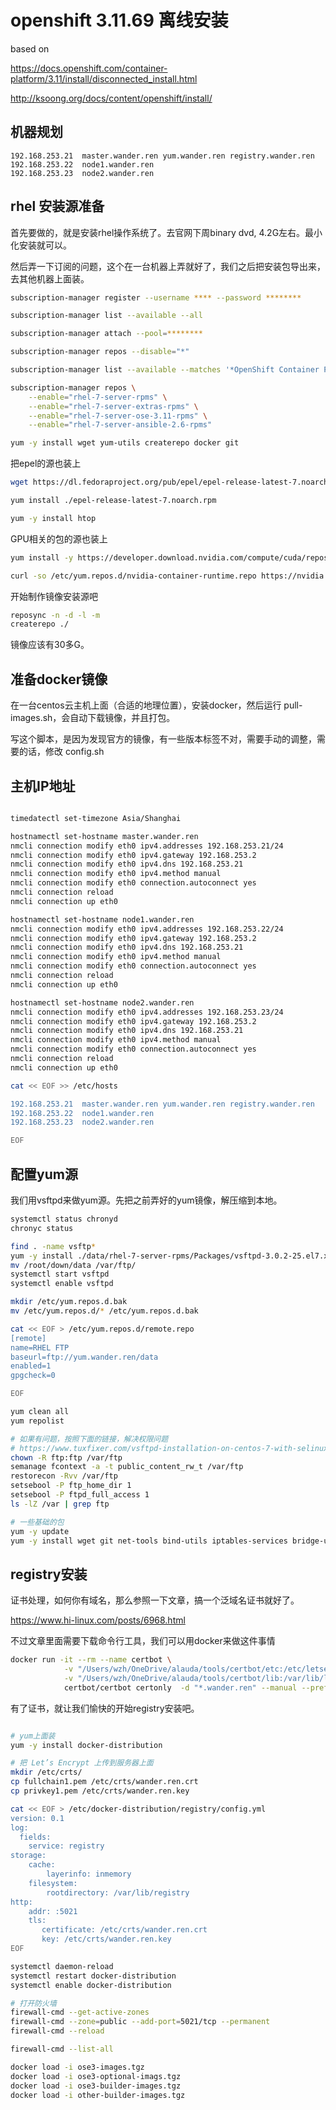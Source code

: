 # openshift 3.11.69 离线安装

based on 

<https://docs.openshift.com/container-platform/3.11/install/disconnected_install.html>

<http://ksoong.org/docs/content/openshift/install/>

## 机器规划

```host
192.168.253.21  master.wander.ren yum.wander.ren registry.wander.ren
192.168.253.22  node1.wander.ren
192.168.253.23  node2.wander.ren
```

## rhel 安装源准备

首先要做的，就是安装rhel操作系统了。去官网下周binary dvd, 4.2G左右。最小化安装就可以。

然后弄一下订阅的问题，这个在一台机器上弄就好了，我们之后把安装包导出来，去其他机器上面装。

```bash
subscription-manager register --username **** --password ********

subscription-manager list --available --all

subscription-manager attach --pool=********

subscription-manager repos --disable="*"

subscription-manager list --available --matches '*OpenShift Container Platform*'

subscription-manager repos \
    --enable="rhel-7-server-rpms" \
    --enable="rhel-7-server-extras-rpms" \
    --enable="rhel-7-server-ose-3.11-rpms" \
    --enable="rhel-7-server-ansible-2.6-rpms"

yum -y install wget yum-utils createrepo docker git

```

把epel的源也装上

```bash
wget https://dl.fedoraproject.org/pub/epel/epel-release-latest-7.noarch.rpm

yum install ./epel-release-latest-7.noarch.rpm

yum -y install htop
```

GPU相关的包的源也装上

```bash
yum install -y https://developer.download.nvidia.com/compute/cuda/repos/rhel7/x86_64/cuda-repo-rhel7-9.2.88-1.x86_64.rpm

curl -so /etc/yum.repos.d/nvidia-container-runtime.repo https://nvidia.github.io/nvidia-container-runtime/centos7/nvidia-container-runtime.repo
```

开始制作镜像安装源吧

```bash
reposync -n -d -l -m
createrepo ./
```

镜像应该有30多G。

## 准备docker镜像

在一台centos云主机上面（合适的地理位置），安装docker，然后运行 pull-images.sh，会自动下载镜像，并且打包。

写这个脚本，是因为发现官方的镜像，有一些版本标签不对，需要手动的调整，需要的话，修改 config.sh

## 主机IP地址

```bash

timedatectl set-timezone Asia/Shanghai

hostnamectl set-hostname master.wander.ren
nmcli connection modify eth0 ipv4.addresses 192.168.253.21/24
nmcli connection modify eth0 ipv4.gateway 192.168.253.2
nmcli connection modify eth0 ipv4.dns 192.168.253.21
nmcli connection modify eth0 ipv4.method manual
nmcli connection modify eth0 connection.autoconnect yes
nmcli connection reload
nmcli connection up eth0

hostnamectl set-hostname node1.wander.ren
nmcli connection modify eth0 ipv4.addresses 192.168.253.22/24
nmcli connection modify eth0 ipv4.gateway 192.168.253.2
nmcli connection modify eth0 ipv4.dns 192.168.253.21
nmcli connection modify eth0 ipv4.method manual
nmcli connection modify eth0 connection.autoconnect yes
nmcli connection reload
nmcli connection up eth0

hostnamectl set-hostname node2.wander.ren
nmcli connection modify eth0 ipv4.addresses 192.168.253.23/24
nmcli connection modify eth0 ipv4.gateway 192.168.253.2
nmcli connection modify eth0 ipv4.dns 192.168.253.21
nmcli connection modify eth0 ipv4.method manual
nmcli connection modify eth0 connection.autoconnect yes
nmcli connection reload
nmcli connection up eth0

cat << EOF >> /etc/hosts

192.168.253.21  master.wander.ren yum.wander.ren registry.wander.ren
192.168.253.22  node1.wander.ren
192.168.253.23  node2.wander.ren

EOF

```

## 配置yum源

我们用vsftpd来做yum源。先把之前弄好的yum镜像，解压缩到本地。

```bash
systemctl status chronyd
chronyc status

find . -name vsftp*
yum -y install ./data/rhel-7-server-rpms/Packages/vsftpd-3.0.2-25.el7.x86_64.rpm
mv /root/down/data /var/ftp/
systemctl start vsftpd
systemctl enable vsftpd

mkdir /etc/yum.repos.d.bak
mv /etc/yum.repos.d/* /etc/yum.repos.d.bak

cat << EOF > /etc/yum.repos.d/remote.repo
[remote]
name=RHEL FTP
baseurl=ftp://yum.wander.ren/data
enabled=1
gpgcheck=0

EOF

yum clean all
yum repolist

# 如果有问题，按照下面的链接，解决权限问题
# https://www.tuxfixer.com/vsftpd-installation-on-centos-7-with-selinux/
chown -R ftp:ftp /var/ftp
semanage fcontext -a -t public_content_rw_t /var/ftp
restorecon -Rvv /var/ftp
setsebool -P ftp_home_dir 1
setsebool -P ftpd_full_access 1
ls -lZ /var | grep ftp

# 一些基础的包
yum -y update
yum -y install wget git net-tools bind-utils iptables-services bridge-utils bash-completion vim lrzsz unzip docker htop

```

## registry安装

证书处理，如何你有域名，那么参照一下文章，搞一个泛域名证书就好了。

<https://www.hi-linux.com/posts/6968.html>

不过文章里面需要下载命令行工具，我们可以用docker来做这件事情

```bash
docker run -it --rm --name certbot \
            -v "/Users/wzh/OneDrive/alauda/tools/certbot/etc:/etc/letsencrypt" \
            -v "/Users/wzh/OneDrive/alauda/tools/certbot/lib:/var/lib/letsencrypt" \
            certbot/certbot certonly  -d "*.wander.ren" --manual --preferred-challenges dns-01  --server https://acme-v02.api.letsencrypt.org/directory
```

有了证书，就让我们愉快的开始registry安装吧。

```bash

# yum上面装
yum -y install docker-distribution

# 把 Let’s Encrypt 上传到服务器上面
mkdir /etc/crts/
cp fullchain1.pem /etc/crts/wander.ren.crt
cp privkey1.pem /etc/crts/wander.ren.key

cat << EOF > /etc/docker-distribution/registry/config.yml
version: 0.1
log:
  fields:
    service: registry
storage:
    cache:
        layerinfo: inmemory
    filesystem:
        rootdirectory: /var/lib/registry
http:
    addr: :5021
    tls:
       certificate: /etc/crts/wander.ren.crt
       key: /etc/crts/wander.ren.key
EOF

systemctl daemon-reload
systemctl restart docker-distribution
systemctl enable docker-distribution

# 打开防火墙
firewall-cmd --get-active-zones
firewall-cmd --zone=public --add-port=5021/tcp --permanent
firewall-cmd --reload

firewall-cmd --list-all

docker load -i ose3-images.tgz
docker load -i ose3-optional-imags.tgz
docker load -i ose3-builder-images.tgz
docker load -i other-builder-images.tgz

```